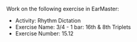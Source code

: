 Work on the following exercise in EarMaster:
- Activity: Rhythm Dictation
- Exercise Name: 3/4 - 1 bar: 16th & 8th Triplets
- Exercise Number: 15.12
